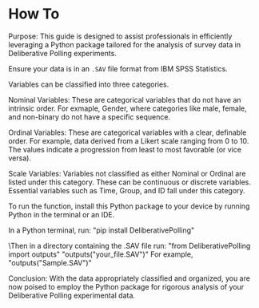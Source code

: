 # How To

Purpose: This guide is designed to assist professionals in efficiently leveraging a Python package tailored for the analysis of survey data in Deliberative Polling experiments.

Ensure your data is in an  `.SAV` file format from IBM SPSS Statistics.

Variables can be classified into three categories.

Nominal Variables: These are categorical variables that do not have an intrinsic order. For exmaple, Gender, where categories like male, female, and non-binary do not have a specific sequence.

Ordinal Variables: These are categorical variables with a clear, definable order. For example, data derived from a Likert scale ranging from 0 to 10. The values indicate a progression from least to most favorable (or vice versa).

Scale Variables: Variables not classified as either Nominal or Ordinal are listed under this category. These can be continuous or discrete variables. Essential variables such as Time, Group, and ID fall under this category.

To run the function, install this Python package to your device by running Python in the terminal or an IDE.

In a Python terminal, run:
"pip install DeliberativePolling"

\Then in a directory containing the .SAV file run:
"from DeliberativePolling import outputs"
"outputs("your_file.SAV")"
For example, "outputs("Sample.SAV")"

Conclusion: With the data appropriately classified and organized, you are now poised to employ the Python package for rigorous analysis of your Deliberative Polling experimental data.
